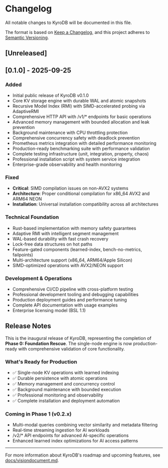 # Changelog

All notable changes to KyroDB will be documented in this file.

The format is based on [Keep a Changelog](https://keepachangelog.com/en/1.0.0/),
and this project adheres to [Semantic Versioning](https://semver.org/spec/v2.0.0.html).

## [Unreleased]

## [0.1.0] - 2025-09-25

### Added
- Initial public release of KyroDB v0.1.0
- Core KV storage engine with durable WAL and atomic snapshots
- Recursive Model Index (RMI) with SIMD-accelerated probing via AdaptiveRMI
- Comprehensive HTTP API with /v1/* endpoints for basic operations
- Advanced memory management with bounded allocation and leak prevention
- Background maintenance with CPU throttling protection
- Comprehensive concurrency safety with deadlock prevention
- Prometheus metrics integration with detailed performance monitoring
- Production-ready benchmarking suite with performance validation
- Complete testing infrastructure (unit, integration, property, chaos)
- Professional installation script with system service integration
- Enterprise-grade observability and health monitoring

### Fixed
- **Critical**: SIMD compilation issues on non-AVX2 systems
- **Architecture**: Proper conditional compilation for x86_64 AVX2 and ARM64 NEON
- **Installation**: Universal installation compatibility across all architectures

### Technical Foundation
- Rust-based implementation with memory safety guarantees
- Adaptive RMI with intelligent segment management
- WAL-based durability with fast crash recovery
- Lock-free data structures on hot paths
- Feature-gated components (learned-index, bench-no-metrics, failpoints)
- Multi-architecture support (x86_64, ARM64/Apple Silicon)
- SIMD-optimized operations with AVX2/NEON support

### Development & Operations
- Comprehensive CI/CD pipeline with cross-platform testing
- Professional development tooling and debugging capabilities
- Production deployment guides and performance tuning
- Complete API documentation with usage examples
- Enterprise licensing model (BSL 1.1)

## Release Notes

This is the inaugural release of KyroDB, representing the completion of **Phase 0: Foundation Rescue**. 
The single-node engine is now production-ready with comprehensive validation of core functionality.

### What's Ready for Production
- ✅ Single-node KV operations with learned indexing
- ✅ Durable persistence with atomic operations
- ✅ Memory management and concurrency control
- ✅ Background maintenance with bounded execution
- ✅ Professional monitoring and observability
- ✅ Complete installation and deployment automation

### Coming in Phase 1 (v0.2.x)
- Multi-modal queries combining vector similarity and metadata filtering
- Real-time streaming ingestion for AI workloads
- /v2/* API endpoints for advanced AI-specific operations
- Enhanced learned index optimizations for AI access patterns

---

For more information about KyroDB's roadmap and upcoming features, see [docs/visiondocument.md](docs/visiondocument.md).
